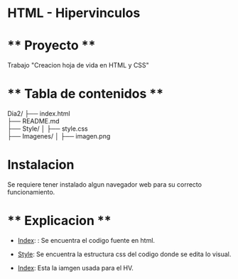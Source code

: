 # HTML - Hipervinculos

# ** Proyecto **
Trabajo "Creacion hoja de vida en HTML y CSS"

# ** Tabla de contenidos **

Dia2/
├── index.html  
├── README.md    
├── Style/
│   ├── style.css     
├── Imagenes/
│   ├── imagen.png

# **Instalacion** 
Se requiere tener instalado algun navegador web para su correcto funcionamiento.

# ** Explicacion **
- [Index](Dia2/index.html): : Se encuentra el codigo fuente en html.

- [Style](Dia2/Style/style.css): Se encuentra la estructura css del codigo donde se edita lo visual.

- [Index](Dia2/Imagenes/imagen.jpeg): Esta la iamgen usada para el HV.
